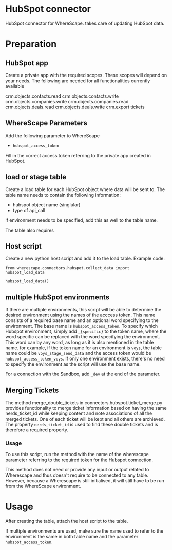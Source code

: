 # HubSpot connector

HubSpot connector for WhereScape. takes care of updating HubSpot data.

# Preparation


## HubSpot app
Create a private app with the required scopes. These scopes will depend on your needs. 
The following are needed for all functionalities currently available

crm.objects.contacts.read
crm.objects.contacts.write
crm.objects.companies.write
crm.objects.companies.read
crm.objects.deals.read
crm.objects.deals.write
crm.export
tickets

## WhereScape Parameters
Add the following parameter to WhereScape

* `hubspot_access_token`

Fill in the correct access token referring to the private app created in HubSpot.

## load or stage table
Create a load table for each HubSpot object where data will be sent to. 
The table name needs to contain the following information:
* hubspot object name (singlular)
* type of api_call

if environment needs to be specified, add this as well to the table name.

The table also requires

## Host script
Create a new python host script and add it to the load table. Example code:

```
from wherescape.connectors.hubspot.collect_data import hubspot_load_data

hubspot_load_data()
```

## multiple HubSpot environments
If there are multiple environments, this script will be able to determine the desired environment
using the names of the acccess token. This name consists of a required base name and an optional word specifying to the environment.
The base name is `hubspot_access_token`. To specify which Hubspot environment, simply add `_{specific}` to the token name, where the word
specific can be replaced with the word specifying the environment.
This word can by any word, as long as it is also mentioned in the table name. 
for example, if the token name for an environment is `voys`, the table name could be `voys_stage_send_data` and the access token would be `hubspot_access_token_voys`.
If only one environment exists, there's no need to specify the environment as the script will use the base name.

For a connection with the Sandbox, add `_dev` at the end of the parameter.

## Merging Tickets
The method merge_double_tickets in connectors.hubspot.ticket_merge.py provides functionality to merge ticket information 
based on having the same nerds_ticket_id while keeping content and note associations of all the merged tickets. 
One of each ticket will be kept and all others are archieved. The property `nerds_ticket_id` is used to find these 
double tickets and is therefore a required property.

### Usage
To use this script, run the method with the name of the wherescape parameter referring to the required token for the Hubspot connection.

This method does not need or provide any input or output related to Wherescape and thus doesn't require to be connected to any table. However, because a Wherescape is still initialised, it will still have to be run from the WhereScape environment.

# Usage
After creating the table, attach the host script to the table. 

If multiple environments are used, make sure the name used to refer to the environment is 
the same in both table name and the parameter `hubspot_access_token`.